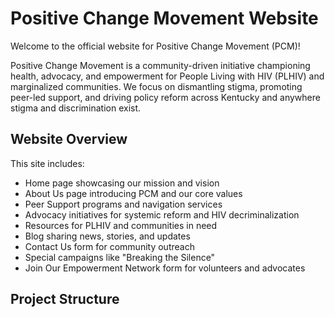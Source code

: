 # Positive Change Movement Website

Welcome to the official website for Positive Change Movement (PCM)!

Positive Change Movement is a community-driven initiative championing health, advocacy, and empowerment for People Living with HIV (PLHIV) and marginalized communities. We focus on dismantling stigma, promoting peer-led support, and driving policy reform across Kentucky and anywhere stigma and discrimination exist.

##  Website Overview

This site includes:
- Home page showcasing our mission and vision
- About Us page introducing PCM and our core values
- Peer Support programs and navigation services
- Advocacy initiatives for systemic reform and HIV decriminalization
- Resources for PLHIV and communities in need
- Blog sharing news, stories, and updates
- Contact Us form for community outreach
- Special campaigns like \"Breaking the Silence\"
- Join Our Empowerment Network form for volunteers and advocates

##  Project Structure

